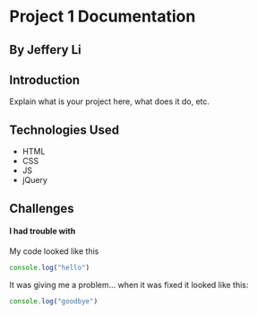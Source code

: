 # Project 1 Documentation
## By Jeffery Li

## Introduction

Explain what is your project here, what does it do, etc.

## Technologies Used

- HTML
- CSS
- JS
- jQuery

## Challenges

#### I had trouble with

My code looked like this

```js
console.log("hello")
```

It was giving me a problem... when it was fixed it looked like this:

```js
console.log("goodbye")
```